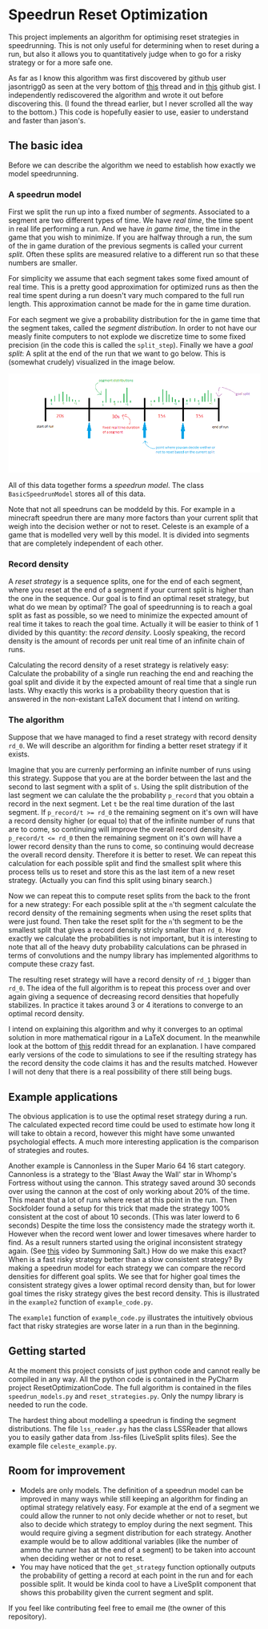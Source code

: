 # Speedrun Reset Optimization

This project implements an algorithm for optimising reset strategies in speedrunning.
This is not only useful for determining when to reset during a run, but also it allows you to quantitatively judge when to go for a risky strategy or for a more safe one.

As far as I know this algorithm was first discovered by github user jasontrigg0 as seen at the very bottom of [this](https://www.reddit.com/r/speedrun/comments/lxq9g7/looking_for_a_mathematicaly_perfect_way_to_reset/) thread and in [this](https://gist.github.com/jasontrigg0/148a58ea7533c1831cef605095dbd213) github gist.
I independently rediscovered the algorithm and wrote it out before discovering this.
(I found the thread earlier, but I never scrolled all the way to the bottom.)
This code is hopefully easier to use, easier to understand and faster than jason's.

## The basic idea

Before we can describe the algorithm we need to establish how exactly we model speedrunning.

### A speedrun model

First we split the run up into a fixed number of *segments*.
Associated to a segment are two different types of time.
We have *real time*, the time spent in real life performing a run.
And we have *in game time*, the time in the game that you wish to minimize.
If you are halfway through a run, the sum of the in game duration of the previous segments is called your current *split*.
Often these splits are measured relative to a different run so that these numbers are smaller.

For simplicity we assume that each segment takes some fixed amount of real time.
This is a pretty good approximation for optimized runs as then the real time spent during a run doesn't vary much compared to the full run length.
This approximation cannot be made for the in game time duration.

For each segment we give a probability distribution for the in game time that the segment takes, called the *segment distribution*.
In order to not have our measly finite computers to not explode we discretize time to some fixed precision (in the code this is called the `split_step`).
Finally we have a *goal split*: A split at the end of the run that we want to go below.
This is (somewhat crudely) visualized in the image below.

![A visualization of a speedrun model.](model_drawing.png "A visualization of a speedrun model.")

All of this data together forms a *speedrun model*.
The class `BasicSpeedrunModel` stores all of this data.

Note that not all speedruns can be moddeld by this.
For example in a minecraft speedrun there are many more factors than your current split that weigh into the decision wether or not to reset.
Celeste is an example of a game that is modelled very well by this model.
It is divided into segments that are completely independent of each other.

### Record density
A *reset strategy* is a sequence splits, one for the end of each segment, where you reset at the end of a segment if your current split is higher than the one in the sequence.
Our goal is to find an optimal reset strategy, but what do we mean by optimal?
The goal of speedrunning is to reach a goal split as fast as possible, so we need to minimize the expected amount of real time it takes to reach the goal time.
Actually it will be easier to think of 1 divided by this quantity: the *record density*.
Loosly speaking, the record density is the amount of records per unit real time of an infinite chain of runs.

Calculating the record density of a reset strategy is relatively easy:
Calculate the probability of a single run reaching the end and reaching the goal split and divide it by the expected amount of real time that a single run lasts.
Why exactly this works is a probability theory question that is answered in the non-existant LaTeX document that I intend on writing.


### The algorithm

Suppose that we have managed to find a reset strategy with record density `rd_0`.
We will describe an algorithm for finding a better reset strategy if it exists.

Imagine that you are currenly performing an infinite number of runs using this strategy.
Suppose that you are at the border between the last and the second to last segment with a split of `s`.
Using the split distribution of the last segment we can calulate the the probability `p_record` that you obtain a record in the next segment.
Let `t` be the real time duration of the last segment.
If `p_record/t >= rd_0` the remaining segment on it's own will have a record density higher (or equal to) that of the infinite number of runs that are to come, so continuing will improve the overall record density.
If `p_record/t <= rd_0` then the remaining segment on it's own will have a lower record density than the runs to come, so continuing would decrease the overall record density.
Therefore it is better to reset.
We can repeat this calculation for each possible split and find the smallest split where this process tells us to reset and store this as the last item of a new reset strategy.
(Actually you can find this split using binary search.)

Now we can repeat this to compute reset splits from the back to the front for a new strategy:
For each possible split at the `n`'th segment calculate the record density of the remaining segments when using the reset splits that were just found.
Then take the reset split for the `n`'th segment to be the smallest split that gives a record density stricly smaller than `rd_0`.
How exactly we calculate the probabilities is not important, but it is interesting to note that all of the heavy duty probability calculations can be phrased in terms of convolutions and the numpy library has implemented algorithms to compute these crazy fast.

The resulting reset strategy will have a record density of `rd_1` bigger than `rd_0`.
The idea of the full algorithm is to repeat this process over and over again giving a sequence of decreasing record densities that hopefully stabilizes.
In practice it takes around 3 or 4 iterations to converge to an optimal record density.

I intend on explaining this algorithm and why it converges to an optimal solution in more mathematical rigour in a LaTeX document.
In the meanwhile look at the bottom of [this](https://www.reddit.com/r/speedrun/comments/lxq9g7/looking_for_a_mathematicaly_perfect_way_to_reset/) reddit thread for an explanation.
I have compared early versions of the code to simulations to see if the resulting strategy has the record density the code claims it has and the results matched.
However I will not deny that there is a real possibility of there still being bugs.

## Example applications

The obvious application is to use the optimal reset strategy during a run.
The calculated expected record time could be used to estimate how long it will take to obtain a record, however this might have some unwanted psychologial effects.
A much more interesting application is the comparison of strategies and routes.

Another example is Cannonless in the Super Mario 64 16 start category.
Cannonless is a strategy to the 'Blast Away the Wall' star in Whomp's Fortress without using the cannon.
This strategy saved around 30 seconds over using the cannon at the cost of only working about 20% of the time.
This meant that a lot of runs where reset at this point in the run.
Then Sockfolder found a setup for this trick that made the strategy 100% consistent at the cost of about 10 seconds.
(This was later lowerd to 6 seconds)
Despite the time loss the consistency made the strategy worth it.
However when the record went lower and lower timesaves where harder to find.
As a result runners started using the original inconsistent strategy again.
(See [this](https://www.youtube.com/watch?v=R_wscUcbynk) video by Summoning Salt.)
How do we make this exact?
When is a fast risky strategy better than a slow consistent strategy?
By making a speedrun model for each strategy we can compare the record densities for different goal splits.
We see that for higher goal times the consistent strategy gives a lower optimal record density than, but for lower goal times the risky strategy gives the best record density.
This is illustrated in the `example2` function of `example_code.py`.

The `example1` function of `example_code.py` illustrates the intuitively obvious fact that risky strategies are worse later in a run than in the beginning.


## Getting started

At the moment this project consists of just python code and cannot really be compiled in any way.
All the python code is contained in the PyCharm project ResetOptimizationCode.
The full algorithm is contained in the files `speedrun_models.py` and `reset_strategies.py`.
Only the numpy library is needed to run the code.

The hardest thing about modelling a speedrun is finding the segment distributions.
The file `lss_reader.py` has the class LSSReader that allows you to easily gather data from .lss-files (LiveSplit splits files).
See the example file `celeste_example.py`.


## Room for improvement
- Models are only models.
The definition of a speedrun model can be improved in many ways while still keeping an algorithm for finding an optimal strategy relatively easy.
For example at the end of a segment we could allow the runner to not only decide whether or not to reset, but also to decide which strategy to employ during the next segment.
This would require giving a segment distribution for each strategy.
Another example would be to allow additional variables (like the number of ammo the runner has at the end of a segment) to be taken into account when deciding wether or not to reset. 
- You may have noticed that the `get_strategy` function optionally outputs the probability of getting a record at each point in the run and for each possible split.
It would be kinda cool to have a LiveSplit component that shows this probability given the current segment and split.

If you feel like contributing feel free to email me (the owner of this repository).